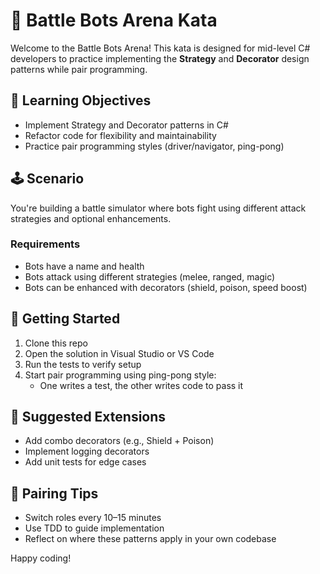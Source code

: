 # 🧩 Battle Bots Arena Kata

Welcome to the Battle Bots Arena! This kata is designed for mid-level C# developers to practice implementing the **Strategy** and **Decorator** design patterns while pair programming.

## 🧠 Learning Objectives

- Implement Strategy and Decorator patterns in C#
- Refactor code for flexibility and maintainability
- Practice pair programming styles (driver/navigator, ping-pong)

## 🕹️ Scenario

You're building a battle simulator where bots fight using different attack strategies and optional enhancements.

### Requirements

- Bots have a name and health
- Bots attack using different strategies (melee, ranged, magic)
- Bots can be enhanced with decorators (shield, poison, speed boost)

## 🧪 Getting Started

1. Clone this repo
2. Open the solution in Visual Studio or VS Code
3. Run the tests to verify setup
4. Start pair programming using ping-pong style:
   - One writes a test, the other writes code to pass it

## 🧱 Suggested Extensions

- Add combo decorators (e.g., Shield + Poison)
- Implement logging decorators
- Add unit tests for edge cases

## 🤝 Pairing Tips

- Switch roles every 10–15 minutes
- Use TDD to guide implementation
- Reflect on where these patterns apply in your own codebase

Happy coding!


